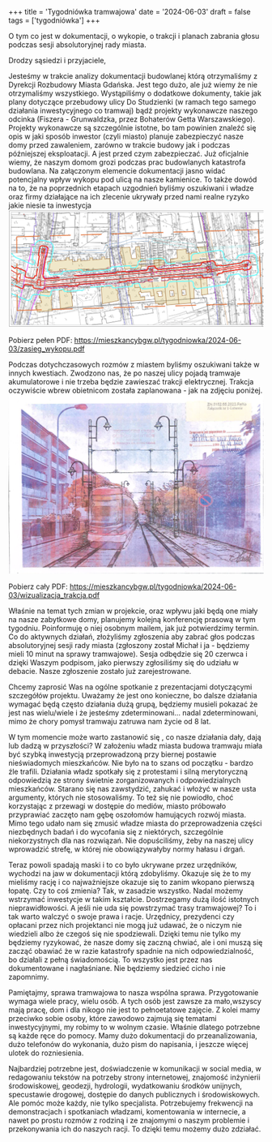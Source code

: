 +++
title = 'Tygodniówka tramwajowa'
date = '2024-06-03'
draft = false
tags = ['tygodniówka']
+++

O tym co jest w dokumentacji, o wykopie, o trakcji i planach zabrania głosu podczas sesji absolutoryjnej rady miasta.

<!--more-->

Drodzy sąsiedzi i przyjaciele, 

Jesteśmy w trakcie analizy dokumentacji budowlanej którą otrzymaliśmy z Dyrekcji Rozbudowy Miasta Gdańska. Jest tego dużo, ale już wiemy że nie otrzymaliśmy wszystkiego. Wystąpiliśmy o dodatkowe dokumenty, takie jak plany dotyczące przebudowy ulicy Do Studzienki (w ramach tego samego działania inwestycyjnego co tramwaj) bądź projekty wykonawcze naszego odcinka (Fiszera - Grunwaldzka, przez Bohaterów Getta Warszawskiego). 
Projekty wykonawcze są szczególnie istotne, bo tam powinien znaleźć się opis w jaki sposób inwestor (czyli miasto) planuje zabezpieczyć nasze domy przed zawaleniem, zarówno w trakcie budowy jak i podczas późniejszej eksploatacji. A jest przed czym zabezpieczać. Już oficjalnie wiemy, że naszym domom grozi podczas prac budowlanych katastrofa budowlana. Na załączonym elemencie dokumentacji jasno widać potencjalny wpływ wykopu pod ulicą na nasze kamienice. To także dowód na to, że na poprzednich etapach uzgodnień byliśmy oszukiwani i władze oraz firmy działające na ich zlecenie ukrywały przed nami realne ryzyko jakie niesie ta inwestycja
![Zakres wykopu](wykop.png)

Pobierz pełen PDF: https://mieszkancybgw.pl/tygodniowka/2024-06-03/zasieg_wykopu.pdf

Podczas dotychczasowych rozmów z miastem byliśmy oszukiwani także w innych kwestiach. Zwodzono nas, że po naszej ulicy pojadą tramwaje akumulatorowe i nie trzeba będzie zawieszać trakcji elektrycznej. Trakcja oczywiście wbrew obietnicom została zaplanowana - jak na zdjęciu poniżej.
![Wizualizacja trakcji tramwajowej](trakcja.png)

Pobierz cały PDF: https://mieszkancybgw.pl/tygodniowka/2024-06-03/wizualizacja_trakcja.pdf

Właśnie na temat tych zmian w projekcie, oraz wpływu jaki będą one miały na nasze zabytkowe domy, planujemy kolejną konferencję prasową w tym tygodniu. Poinformuję o niej osobnym mailem, jak już potwierdzimy termin.
Co do aktywnych działań, złożyliśmy zgłoszenia aby zabrać głos podczas absolutoryjnej sesji rady miasta (zgłoszony został Michał i ja - będziemy mieli 10 minut na sprawy tramwajowe). Sesja odbędzie się 20 czerwca i dzięki Waszym podpisom, jako pierwszy zgłosiliśmy się do udziału w debacie. Nasze zgłoszenie zostało już zarejestrowane. 

Chcemy zaprosić Was na ogólne spotkanie z prezentacjami dotyczącymi szczegółów projektu. Uważamy że jest ono konieczne, bo dalsze działania wymagać będą często działania dużą grupą, będziemy musieli pokazać że jest nas wielu/wiele i że jesteśmy zdeterminowani… nadal zdeterminowani, mimo że chory pomysł tramwaju zatruwa nam życie od 8 lat.

W tym momencie może warto zastanowić się , co nasze działania dały, dają lub dadzą w przyszłości?
W założeniu władz miasta budowa tramwaju miała być szybką inwestycją przeprowadzoną  przy biernej postawie nieświadomych mieszkańców. Nie było na to szans od początku - bardzo źle trafili. Działania władz spotkały się z protestami i silną merytoryczną odpowiedzią ze strony świetnie zorganizowanych i odpowiedzialnych mieszkańców. Starano się nas zawstydzić, zahukać i włożyć w nasze usta argumenty, których nie stosowaliśmy. To też się nie powiodło, choć korzystając z przewagi w dostępie do mediów, miasto próbowało przyprawiać zaczęto nam gębę oszołomów hamujących rozwój miasta. Mimo tego udało nam się zmusić władze miasta do przeprowadzenia części niezbędnych badań i do wycofania się z niektórych, szczególnie niekorzystnych dla nas rozwiązań. Nie dopuściliśmy, żeby na naszej ulicy wprowadzić strefę, w której nie obowiązywałyby normy hałasu i drgań.

Teraz powoli spadają maski i to co było ukrywane przez urzędników, wychodzi na jaw w dokumentacji którą zdobyliśmy. Okazuje się że to my mieliśmy rację i co najważniejsze okazuje się to zanim wkopano pierwszą łopatę. 
Czy to coś zmienia? Tak, w zasadzie wszystko. Nadal możemy wstrzymać inwestycje w takim kształcie. Dostrzegamy dużą ilość istotnych nieprawidłowości. 
A jeśli nie uda się powstrzymać trasy tramwajowej? To i tak warto walczyć o swoje prawa i racje. Urzędnicy, prezydenci czy opłacani przez nich projektanci nie mogą już udawać, że o niczym nie wiedzieli albo że czegoś się nie spodziewali. Dzięki temu nie tylko my będziemy ryzykować, że nasze domy się zaczną chwiać, ale i oni muszą się zacząć obawiać że w razie katastrofy spadnie na nich odpowiedzialność, bo działali z pełną świadomością. To wszystko jest przez nas dokumentowane i nagłaśniane. Nie będziemy siedzieć cicho i nie zapomnimy.

Pamiętajmy, sprawa tramwajowa to nasza wspólna sprawa. Przygotowanie wymaga wiele pracy, wielu osób. A tych osób jest zawsze za mało,wszyscy mają pracę, dom i dla nikogo nie jest to pełnoetatowe zajęcie. Z kolei mamy przeciwko sobie osoby, które zawodowo zajmują się tematami inwestycyjnymi, my robimy to w wolnym czasie. 
Właśnie dlatego potrzebne są każde ręce do pomocy. Mamy dużo dokumentacji do przeanalizowania, dużo telefonów do wykonania, dużo pism do napisania, i jeszcze więcej ulotek do rozniesienia. 

Najbardziej potrzebne jest, doświadczenie w komunikacji w social media, w redagowaniu tekstów na potrzeby strony internetowej, znajomość inżynierii środowiskowej, geodezji, hydrologii, wydatkowaniu środków unijnych, specustawie drogowej, dostępie do danych publicznych i środowiskowych. Ale pomóc może każdy, nie tylko specjalista. Potrzebujemy frekwencji na demonstracjach i spotkaniach władzami,  komentowania w internecie, a nawet po prostu rozmów z rodziną i ze znajomymi o naszym problemie i przekonywania ich do naszych racji. To dzięki temu możemy dużo zdziałać.
